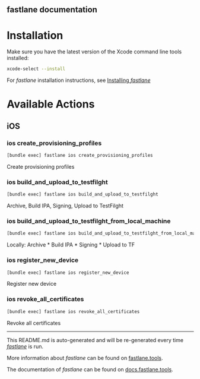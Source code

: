 fastlane documentation
----

# Installation

Make sure you have the latest version of the Xcode command line tools installed:

```sh
xcode-select --install
```

For _fastlane_ installation instructions, see [Installing _fastlane_](https://docs.fastlane.tools/#installing-fastlane)

# Available Actions

## iOS

### ios create_provisioning_profiles

```sh
[bundle exec] fastlane ios create_provisioning_profiles
```

Create provisioning profiles

### ios build_and_upload_to_testfilght

```sh
[bundle exec] fastlane ios build_and_upload_to_testfilght
```

Archive, Build IPA, Signing, Upload to TestFilght

### ios build_and_upload_to_testfilght_from_local_machine

```sh
[bundle exec] fastlane ios build_and_upload_to_testfilght_from_local_machine
```

Locally: Archive * Build IPA * Signing * Upload to TF

### ios register_new_device

```sh
[bundle exec] fastlane ios register_new_device
```

Register new device

### ios revoke_all_certificates

```sh
[bundle exec] fastlane ios revoke_all_certificates
```

Revoke all certificates

----

This README.md is auto-generated and will be re-generated every time [_fastlane_](https://fastlane.tools) is run.

More information about _fastlane_ can be found on [fastlane.tools](https://fastlane.tools).

The documentation of _fastlane_ can be found on [docs.fastlane.tools](https://docs.fastlane.tools).
